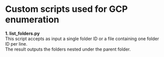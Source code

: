 # Custom scripts used for GCP enumeration

**1. list_folders.py**  
This script accepts as input a single folder ID or a file containing one folder ID per line.  
The result outputs the folders nested under the parent folder.
